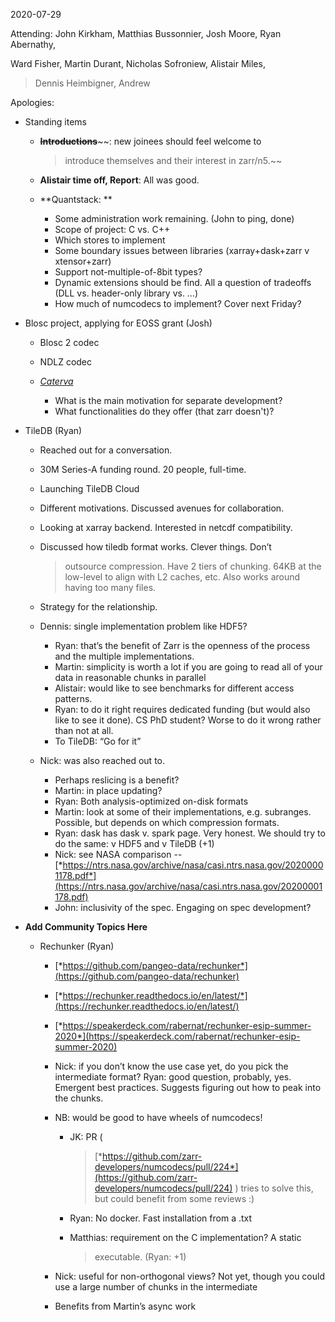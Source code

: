 <span id="anchor-47"></span>2020-07-29

Attending: John Kirkham, Matthias Bussonnier, Josh Moore, Ryan
Abernathy,

Ward Fisher, Martin Durant, Nicholas Sofroniew, Alistair Miles,

> Dennis Heimbigner, Andrew

Apologies:

-   Standing items

    -   **~~Introductions~~**~~: new joinees should feel welcome to
        > introduce themselves and their interest in zarr/n5.~~

    -   **Alistair time off, Report**: All was good.

    -   **Quantstack: **

        -   Some administration work remaining. (John to ping, done)
        -   Scope of project: C vs. C++
        -   Which stores to implement
        -   Some boundary issues between libraries (xarray+dask+zarr v
            xtensor+zarr)
        -   Support not-multiple-of-8bit types?
        -   Dynamic extensions should be find. All a question of
            tradeoffs (DLL vs. header-only library vs. …)
        -   How much of numcodecs to implement? Cover next Friday?

-   Blosc project, applying for EOSS grant (Josh)

    -   Blosc 2 codec

    -   NDLZ codec

    -   [*Caterva*](https://github.com/Blosc/Caterva)

        -   What is the main motivation for separate development?
        -   What functionalities do they offer (that zarr doesn't)?

-   TileDB (Ryan)

    -   Reached out for a conversation.

    -   30M Series-A funding round. 20 people, full-time.

    -   Launching TileDB Cloud

    -   Different motivations. Discussed avenues for collaboration.

    -   Looking at xarray backend. Interested in netcdf compatibility.

    -   Discussed how tiledb format works. Clever things. Don’t
        > outsource compression. Have 2 tiers of chunking. 64KB at the
        > low-level to align with L2 caches, etc. Also works around
        > having too many files.

    -   Strategy for the relationship.

    -   Dennis: single implementation problem like HDF5?

        -   Ryan: that’s the benefit of Zarr is the openness of the
            process and the multiple implementations.
        -   Martin: simplicity is worth a lot if you are going to read
            all of your data in reasonable chunks in parallel
        -   Alistair: would like to see benchmarks for different access
            patterns.
        -   Ryan: to do it right requires dedicated funding (but would
            also like to see it done). CS PhD student? Worse to do it
            wrong rather than not at all.
        -   To TileDB: “Go for it”

    -   Nick: was also reached out to.

        -   Perhaps reslicing is a benefit?
        -   Martin: in place updating?
        -   Ryan: Both analysis-optimized on-disk formats
        -   Martin: look at some of their implementations, e.g.
            subranges. Possible, but depends on which compression
            formats.
        -   Ryan: dask has dask v. spark page. Very honest. We should
            try to do the same: v HDF5 and v TileDB (+1)
        -   Nick: see NASA comparison --
            [*https://ntrs.nasa.gov/archive/nasa/casi.ntrs.nasa.gov/20200001178.pdf*](https://ntrs.nasa.gov/archive/nasa/casi.ntrs.nasa.gov/20200001178.pdf)
        -   John: inclusivity of the spec. Engaging on spec development?

-   **Add Community Topics Here**

    -   Rechunker (Ryan)

        -   [*https://github.com/pangeo-data/rechunker*](https://github.com/pangeo-data/rechunker)

        -   [*https://rechunker.readthedocs.io/en/latest/*](https://rechunker.readthedocs.io/en/latest/)

        -   [*https://speakerdeck.com/rabernat/rechunker-esip-summer-2020*](https://speakerdeck.com/rabernat/rechunker-esip-summer-2020)

        -   Nick: if you don’t know the use case yet, do you pick the
            intermediate format? Ryan: good question, probably, yes.
            Emergent best practices. Suggests figuring out how to peak
            into the chunks.

        -   NB: would be good to have wheels of numcodecs!

            -   JK: PR (
                > [*https://github.com/zarr-developers/numcodecs/pull/224*](https://github.com/zarr-developers/numcodecs/pull/224)
                > ) tries to solve this, but could benefit from some
                > reviews :)

            -   Ryan: No docker. Fast installation from a .txt

            -   Matthias: requirement on the C implementation? A static
                > executable. (Ryan: +1)

        -   Nick: useful for non-orthogonal views? Not yet, though you
            could use a large number of chunks in the intermediate

        -   Benefits from Martin’s async work

